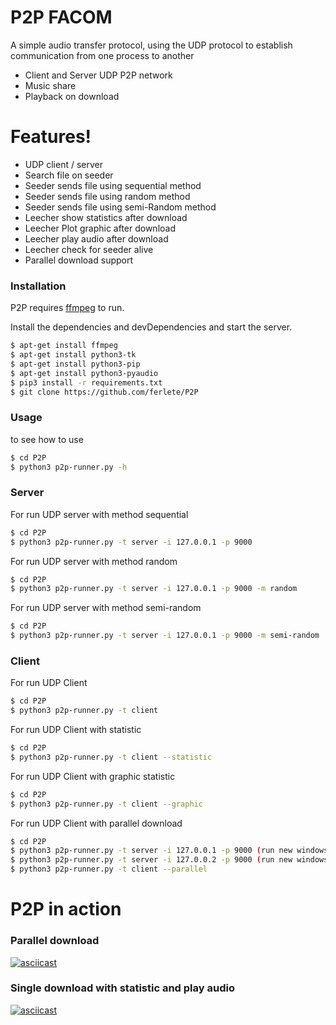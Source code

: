 # P2P FACOM

A simple audio transfer protocol, using the UDP protocol to establish communication from one process to another

  - Client and Server UDP P2P network
  - Music share
  - Playback on download

# Features!

  - UDP client / server
  - Search file on seeder
  - Seeder sends file using sequential method
  - Seeder sends file using random method
  - Seeder sends file using semi-Random method
  - Leecher show statistics after download
  - Leecher Plot graphic after download
  - Leecher play audio after download
  - Leecher check for seeder alive
  - Parallel download support
  
### Installation

P2P requires [ffmpeg](https://ffmpeg.org/download.html) to run.

Install the dependencies and devDependencies and start the server.

```sh
$ apt-get install ffmpeg
$ apt-get install python3-tk
$ apt-get install python3-pip
$ apt-get install python3-pyaudio 
$ pip3 install -r requirements.txt
$ git clone https://github.com/ferlete/P2P
```

### Usage
to see how to use
```sh
$ cd P2P 
$ python3 p2p-runner.py -h
```

### Server

For run UDP server with method sequential
```sh
$ cd P2P 
$ python3 p2p-runner.py -t server -i 127.0.0.1 -p 9000
```

For run UDP server with method random
```sh
$ cd P2P 
$ python3 p2p-runner.py -t server -i 127.0.0.1 -p 9000 -m random
```

For run UDP server with method semi-random
```sh
$ cd P2P 
$ python3 p2p-runner.py -t server -i 127.0.0.1 -p 9000 -m semi-random
```

### Client

For run UDP Client
```sh
$ cd P2P 
$ python3 p2p-runner.py -t client 
```

For run UDP Client with statistic
```sh
$ cd P2P 
$ python3 p2p-runner.py -t client --statistic
```

For run UDP Client with graphic statistic
```sh
$ cd P2P 
$ python3 p2p-runner.py -t client --graphic
```

For run UDP Client with parallel download
```sh
$ cd P2P 
$ python3 p2p-runner.py -t server -i 127.0.0.1 -p 9000 (run new windows)
$ python3 p2p-runner.py -t server -i 127.0.0.2 -p 9000 (run new windows)
$ python3 p2p-runner.py -t client --parallel
```

# P2P in action

### Parallel download
[![asciicast](https://asciinema.org/a/244156.svg)](https://asciinema.org/a/244156?t=30)

### Single download with statistic and play audio
[![asciicast](https://asciinema.org/a/NQpvwXVbo1JRu8M4galhpP2tN.svg)](https://asciinema.org/a/NQpvwXVbo1JRu8M4galhpP2tN)

